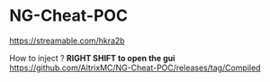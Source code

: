 # NG-Cheat-POC

https://streamable.com/hkra2b

How to inject ? **RIGHT SHIFT to open the gui**
https://github.com/AltrixMC/NG-Cheat-POC/releases/tag/Compiled
